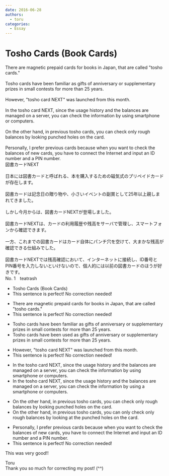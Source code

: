 ```yaml
---
date: 2016-06-28
authors:
  - toru
categories:
  - Essay
---
```


<h1 id="subject_show">Tosho Cards (Book Cards)</h1>
<div class="date" hidden>Jun 28, 2016 10:31</div>
<div id="post"><div id="body_show_ori">
There are magnetic prepaid cards for books in Japan, that are called "tosho cards."<br/><br/>Tosho cards have been familiar as gifts of anniversary or supplementary prizes in small contests for more than 25 years.<br/><br/>However, "tosho card NEXT" was launched from this month.<br/><br/>In the tosho card NEXT, since the usage history and the balances are managed on a server, you can check the information by using smartphone or computers.<br/><br/>On the other hand, in previous tosho cards, you can check only rough balances by looking punched holes on the card.<br/><br/>Personally, I prefer previous cards because when you want to check the balances of new cards, you have to connect the Internet and input an ID number and a PIN number.
</div></div>

<!-- more -->

<div id="post_ja"><div id="body_show_mo">
図書カードNEXT<br/><br/>日本には図書カードと呼ばれる、本を購入するための磁気式のプリペイドカードが存在します。<br/><br/>図書カードは記念日の贈り物や、小さいイベントの副賞として25年以上親しまれてきました。<br/><br/>しかし今月からは、図書カードNEXTが登場しました。<br/><br/>図書カードNEXTは、カードの利用履歴や残高をサーバで管理し、スマートフォンから確認できます。<br/><br/>一方、これまでの図書カードはカード自体にパンチ穴を空けて、大まかな残高が確認できる仕組みでした。<br/><br/>図書カードNEXTでは残高確認において、インターネットに接続し、ID番号とPIN番号を入力しないといけないので、個人的には以前の図書カードのほうが好きです。
</div></div>
<div id="block"><div class="first_name"> No. 1　<span class="just_name">teatrash</span></div><div id="block2">
<ul class="correction_field">
<li class="incorrect">Tosho Cards (Book Cards)</li>
<li class="corrected perfect">This sentence is perfect! No correction needed!</li>
</ul>
<ul class="correction_field">
<li class="incorrect">There are magnetic prepaid cards for books in Japan, that are called "tosho cards."</li>
<li class="corrected perfect">This sentence is perfect! No correction needed!</li>
</ul>
<ul class="correction_field">
<li class="incorrect">Tosho cards have been familiar as gifts of anniversary or supplementary prizes in small contests for more than 25 years.</li>
<li class="corrected correct">
Tosho cards have been <span class="f_red">used</span> as gifts of anniversary or supplementary prizes in small contests for more than 25 years.
</li>
</ul>
<ul class="correction_field">
<li class="incorrect">However, "tosho card NEXT" was launched from this month.</li>
<li class="corrected perfect">This sentence is perfect! No correction needed!</li>
</ul>
<ul class="correction_field">
<li class="incorrect">In the tosho card NEXT, since the usage history and the balances are managed on a server, you can check the information by using smartphone or computers.</li>
<li class="corrected correct">
In the tosho card NEXT, since the usage history and the balances are managed on a server, you can check the information by using <span class="f_blue">a</span> smartphone or computers.
</li>
</ul>
<ul class="correction_field">
<li class="incorrect">On the other hand, in previous tosho cards, you can check only rough balances by looking punched holes on the card.</li>
<li class="corrected correct">
On the other hand, in previous tosho cards, you can <span class="f_red">only</span> check <span class="sline">only</span> rough balances by looking <span class="f_blue">at the </span>punched holes on the card.
</li>
</ul>
<ul class="correction_field">
<li class="incorrect">Personally, I prefer previous cards because when you want to check the balances of new cards, you have to connect the Internet and input an ID number and a PIN number.</li>
<li class="corrected perfect">This sentence is perfect! No correction needed!</li>
</ul>
<p class="comment_small">
 This was very good!!
</p>

</div><div class="name"><span class="just_name">Toru</span><br>
Thank you so much for correcting my post! (^^)
</div>
</div>
